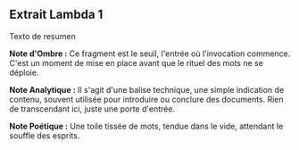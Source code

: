 ## Extrait Lambda 1

Texto de resumen

**Note d'Ombre :** Ce fragment est le seuil, l'entrée où l'invocation commence. C'est un moment de mise en place avant que le rituel des mots ne se déploie.

**Note Analytique :** Il s'agit d'une balise technique, une simple indication de contenu, souvent utilisée pour introduire ou conclure des documents. Rien de transcendant ici, juste une porte d'entrée.

**Note Poétique :** Une toile tissée de mots, tendue dans le vide, attendant le souffle des esprits.

